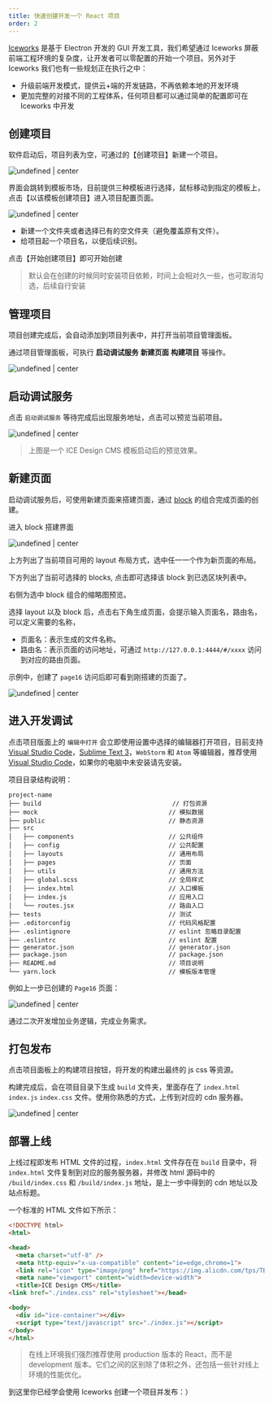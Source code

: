 ```yaml
---
title: 快速创建开发一个 React 项目
order: 2
---
```


[Iceworks](#/iceworks) 是基于 Electron 开发的 GUI 开发工具，我们希望通过 Iceworks 屏蔽前端工程环境的复杂度，让开发者可以零配置的开始一个项目。另外对于 Iceworks 我们也有一些规划正在执行之中：

- 升级前端开发模式，提供云+端的开发链路，不再依赖本地的开发环境
- 更加完整的对接不同的工程体系，任何项目都可以通过简单的配置即可在 Iceworks 中开发

## 创建项目

软件启动后，项目列表为空，可通过的【创建项目】新建一个项目。

![undefined | center](https://img.alicdn.com/tfs/TB1SKFucbGYBuNjy0FoXXciBFXa-1964-1424.png)

界面会跳转到模板市场，目前提供三种模板进行选择，鼠标移动到指定的模板上，点击【以该模板创建项目】进入项目配置页面。

![undefined | center](https://img.alicdn.com/tfs/TB1MKBqcbGYBuNjy0FoXXciBFXa-1964-1424.png)

* 新建一个文件夹或者选择已有的空文件夹（避免覆盖原有文件）。
* 给项目起一个项目名，以便后续识别。

点击【开始创建项目】即可开始创建

> 默认会在创建的时候同时安装项目依赖，时间上会相对久一些，也可取消勾选，后续自行安装

## 管理项目

项目创建完成后，会自动添加到项目列表中，并打开当前项目管理面板。

通过项目管理面板，可执行 **启动调试服务** **新建页面** **构建项目** 等操作。

![undefined | center](https://img.alicdn.com/tfs/TB1VlrAcntYBeNjy1XdXXXXyVXa-1964-1424.png)

## 启动调试服务

点击 `启动调试服务` 等待完成后出现服务地址，点击可以预览当前项目。

![undefined | center](https://img.alicdn.com/tfs/TB1p6lCceSSBuNjy0FlXXbBpVXa-2562-1590.png)

> 上图是一个 ICE Design CMS 模板启动后的预览效果。

## 新建页面

启动调试服务后，可使用新建页面来搭建页面，通过 [block](#/block) 的组合完成页面的创建。

进入 block 搭建界面

![undefined | center](https://img.alicdn.com/tfs/TB14dBQch9YBuNjy0FfXXXIsVXa-1908-1368.png)

上方列出了当前项目可用的 layout 布局方式，选中任一一个作为新页面的布局。

下方列出了当前可选择的 blocks, 点击即可选择该 block 到已选区块列表中。

右侧为选中 block 组合的缩略图预览。

选择 layout 以及 block 后，点击右下角生成页面，会提示输入页面名，路由名，可以定义需要的名称，

* 页面名：表示生成的文件名称。
* 路由名：表示页面的访问地址，可通过 `http://127.0.0.1:4444/#/xxxx` 访问到对应的路由页面。

示例中，创建了 `page16` 访问后即可看到刚搭建的页面了。

![undefined | center](https://img.alicdn.com/tfs/TB1jfVncbSYBuNjSspiXXXNzpXa-1964-1424.png)

## 进入开发调试

点击项目版面上的 `编辑中打开` 会立即使用设置中选择的编辑器打开项目，目前支持 [Visual Studio Code](https://code.visualstudio.com/)，[Sublime Text 3](https://www.sublimetext.com/)，`WebStorm` 和 `Atom` 等编辑器，推荐使用 [Visual Studio Code](https://code.visualstudio.com/)，如果你的电脑中未安装请先安装。

项目目录结构说明：

```
project-name
├── build                                    // 打包资源
├── mock                                    // 模拟数据
├── public                                  // 静态资源
├── src
│   ├── components                          // 公共组件
│   ├── config                              // 公共配置
│   ├── layouts                             // 通用布局
│   ├── pages                               // 页面
│   ├── utils                               // 通用方法
│   ├── global.scss                         // 全局样式
│   ├── index.html                          // 入口模板
│   ├── index.js                            // 应用入口
│   └── routes.jsx                          // 路由入口
├── tests                                   // 测试
├── .editorconfig                           // 代码风格配置
├── .eslintignore                           // eslint 忽略目录配置
├── .eslintrc                               // eslint 配置
├── generator.json                          // generator.json
├── package.json                            // package.json
├── README.md                               // 项目说明
└── yarn.lock                               // 模板版本管理
```

例如上一步已创建的 `Page16` 页面：

![undefined | center](https://img.alicdn.com/tfs/TB1q6FtcbGYBuNjy0FoXXciBFXa-1968-1250.png)

通过二次开发增加业务逻辑，完成业务需求。

## 打包发布

点击项目面板上的构建项目按钮，将开发的构建出最终的 js css 等资源。

构建完成后，会在项目目录下生成 `build` 文件夹，里面存在了 `index.html` `index.js` `index.css` 文件。使用你熟悉的方式，上传到对应的 cdn 服务器。

![undefined | center](https://img.alicdn.com/tfs/TB1TYpHckyWBuNjy0FpXXassXXa-1402-944.png)

## 部署上线

上线过程即发布 HTML 文件的过程，`index.html` 文件存在在 `build` 目录中，将 `index.html` 文件复制到对应的服务服务器，并修改 html 源码中的 `/build/index.css` 和 `/build/index.js` 地址，是上一步中得到的 cdn 地址以及站点标题。

一个标准的 HTML 文件如下所示：

```html
<!DOCTYPE html>
<html>

<head>
  <meta charset="utf-8" />
  <meta http-equiv="x-ua-compatible" content="ie=edge,chrome=1">
  <link rel="icon" type="image/png" href="https://img.alicdn.com/tps/TB1kBU7NpXXXXXLXXXXXXXXXXXX-160-160.png">
  <meta name="viewport" content="width=device-width">
  <title>ICE Design CMS</title>
<link href="./index.css" rel="stylesheet"></head>

<body>
  <div id="ice-container"></div>
  <script type="text/javascript" src="./index.js"></script>
</body>
</html>
```

> 在线上环境我们强烈推荐使用 production 版本的 React，而不是 development 版本。它们之间的区别除了体积之外，还包括一些针对线上环境的性能优化。

到这里你已经学会使用 Iceworks 创建一个项目并发布：）
